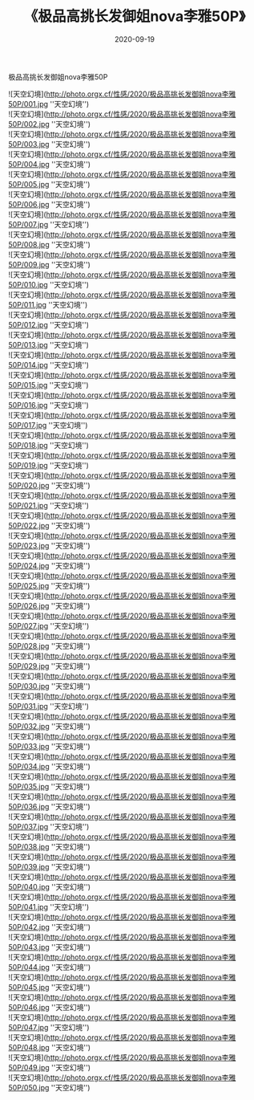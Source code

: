 ﻿---
layout: post
title: 《极品高挑长发御姐nova李雅50P》
date: 2020-09-19
img: http://photo.orgx.cf/性感/2020/极品高挑长发御姐nova李雅50P/000.jpg
tags: [美女,性感,泳衣]
---

极品高挑长发御姐nova李雅50P



![天空幻境](http://photo.orgx.cf/性感/2020/极品高挑长发御姐nova李雅50P/001.jpg ''天空幻境'')<br>
![天空幻境](http://photo.orgx.cf/性感/2020/极品高挑长发御姐nova李雅50P/002.jpg ''天空幻境'')<br>
![天空幻境](http://photo.orgx.cf/性感/2020/极品高挑长发御姐nova李雅50P/003.jpg ''天空幻境'')<br>
![天空幻境](http://photo.orgx.cf/性感/2020/极品高挑长发御姐nova李雅50P/004.jpg ''天空幻境'')<br>
![天空幻境](http://photo.orgx.cf/性感/2020/极品高挑长发御姐nova李雅50P/005.jpg ''天空幻境'')<br>
![天空幻境](http://photo.orgx.cf/性感/2020/极品高挑长发御姐nova李雅50P/006.jpg ''天空幻境'')<br>
![天空幻境](http://photo.orgx.cf/性感/2020/极品高挑长发御姐nova李雅50P/007.jpg ''天空幻境'')<br>
![天空幻境](http://photo.orgx.cf/性感/2020/极品高挑长发御姐nova李雅50P/008.jpg ''天空幻境'')<br>
![天空幻境](http://photo.orgx.cf/性感/2020/极品高挑长发御姐nova李雅50P/009.jpg ''天空幻境'')<br>
![天空幻境](http://photo.orgx.cf/性感/2020/极品高挑长发御姐nova李雅50P/010.jpg ''天空幻境'')<br>
![天空幻境](http://photo.orgx.cf/性感/2020/极品高挑长发御姐nova李雅50P/011.jpg ''天空幻境'')<br>
![天空幻境](http://photo.orgx.cf/性感/2020/极品高挑长发御姐nova李雅50P/012.jpg ''天空幻境'')<br>
![天空幻境](http://photo.orgx.cf/性感/2020/极品高挑长发御姐nova李雅50P/013.jpg ''天空幻境'')<br>
![天空幻境](http://photo.orgx.cf/性感/2020/极品高挑长发御姐nova李雅50P/014.jpg ''天空幻境'')<br>
![天空幻境](http://photo.orgx.cf/性感/2020/极品高挑长发御姐nova李雅50P/015.jpg ''天空幻境'')<br>
![天空幻境](http://photo.orgx.cf/性感/2020/极品高挑长发御姐nova李雅50P/016.jpg ''天空幻境'')<br>
![天空幻境](http://photo.orgx.cf/性感/2020/极品高挑长发御姐nova李雅50P/017.jpg ''天空幻境'')<br>
![天空幻境](http://photo.orgx.cf/性感/2020/极品高挑长发御姐nova李雅50P/018.jpg ''天空幻境'')<br>
![天空幻境](http://photo.orgx.cf/性感/2020/极品高挑长发御姐nova李雅50P/019.jpg ''天空幻境'')<br>
![天空幻境](http://photo.orgx.cf/性感/2020/极品高挑长发御姐nova李雅50P/020.jpg ''天空幻境'')<br>
![天空幻境](http://photo.orgx.cf/性感/2020/极品高挑长发御姐nova李雅50P/021.jpg ''天空幻境'')<br>
![天空幻境](http://photo.orgx.cf/性感/2020/极品高挑长发御姐nova李雅50P/022.jpg ''天空幻境'')<br>
![天空幻境](http://photo.orgx.cf/性感/2020/极品高挑长发御姐nova李雅50P/023.jpg ''天空幻境'')<br>
![天空幻境](http://photo.orgx.cf/性感/2020/极品高挑长发御姐nova李雅50P/024.jpg ''天空幻境'')<br>
![天空幻境](http://photo.orgx.cf/性感/2020/极品高挑长发御姐nova李雅50P/025.jpg ''天空幻境'')<br>
![天空幻境](http://photo.orgx.cf/性感/2020/极品高挑长发御姐nova李雅50P/026.jpg ''天空幻境'')<br>
![天空幻境](http://photo.orgx.cf/性感/2020/极品高挑长发御姐nova李雅50P/027.jpg ''天空幻境'')<br>
![天空幻境](http://photo.orgx.cf/性感/2020/极品高挑长发御姐nova李雅50P/028.jpg ''天空幻境'')<br>
![天空幻境](http://photo.orgx.cf/性感/2020/极品高挑长发御姐nova李雅50P/029.jpg ''天空幻境'')<br>
![天空幻境](http://photo.orgx.cf/性感/2020/极品高挑长发御姐nova李雅50P/030.jpg ''天空幻境'')<br>
![天空幻境](http://photo.orgx.cf/性感/2020/极品高挑长发御姐nova李雅50P/031.jpg ''天空幻境'')<br>
![天空幻境](http://photo.orgx.cf/性感/2020/极品高挑长发御姐nova李雅50P/032.jpg ''天空幻境'')<br>
![天空幻境](http://photo.orgx.cf/性感/2020/极品高挑长发御姐nova李雅50P/033.jpg ''天空幻境'')<br>
![天空幻境](http://photo.orgx.cf/性感/2020/极品高挑长发御姐nova李雅50P/034.jpg ''天空幻境'')<br>
![天空幻境](http://photo.orgx.cf/性感/2020/极品高挑长发御姐nova李雅50P/035.jpg ''天空幻境'')<br>
![天空幻境](http://photo.orgx.cf/性感/2020/极品高挑长发御姐nova李雅50P/036.jpg ''天空幻境'')<br>
![天空幻境](http://photo.orgx.cf/性感/2020/极品高挑长发御姐nova李雅50P/037.jpg ''天空幻境'')<br>
![天空幻境](http://photo.orgx.cf/性感/2020/极品高挑长发御姐nova李雅50P/038.jpg ''天空幻境'')<br>
![天空幻境](http://photo.orgx.cf/性感/2020/极品高挑长发御姐nova李雅50P/039.jpg ''天空幻境'')<br>
![天空幻境](http://photo.orgx.cf/性感/2020/极品高挑长发御姐nova李雅50P/040.jpg ''天空幻境'')<br>
![天空幻境](http://photo.orgx.cf/性感/2020/极品高挑长发御姐nova李雅50P/041.jpg ''天空幻境'')<br>
![天空幻境](http://photo.orgx.cf/性感/2020/极品高挑长发御姐nova李雅50P/042.jpg ''天空幻境'')<br>
![天空幻境](http://photo.orgx.cf/性感/2020/极品高挑长发御姐nova李雅50P/043.jpg ''天空幻境'')<br>
![天空幻境](http://photo.orgx.cf/性感/2020/极品高挑长发御姐nova李雅50P/044.jpg ''天空幻境'')<br>
![天空幻境](http://photo.orgx.cf/性感/2020/极品高挑长发御姐nova李雅50P/045.jpg ''天空幻境'')<br>
![天空幻境](http://photo.orgx.cf/性感/2020/极品高挑长发御姐nova李雅50P/046.jpg ''天空幻境'')<br>
![天空幻境](http://photo.orgx.cf/性感/2020/极品高挑长发御姐nova李雅50P/047.jpg ''天空幻境'')<br>
![天空幻境](http://photo.orgx.cf/性感/2020/极品高挑长发御姐nova李雅50P/048.jpg ''天空幻境'')<br>
![天空幻境](http://photo.orgx.cf/性感/2020/极品高挑长发御姐nova李雅50P/049.jpg ''天空幻境'')<br>
![天空幻境](http://photo.orgx.cf/性感/2020/极品高挑长发御姐nova李雅50P/050.jpg ''天空幻境'')<br>
